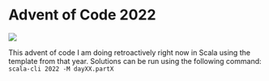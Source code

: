 # Advent of Code 2022

![](https://img.shields.io/badge/stars%20⭐-4-yellow)

This advent of code I am doing retroactively right now in Scala using the template from that year.
Solutions can be run using the following command: `scala-cli 2022 -M dayXX.partX`
